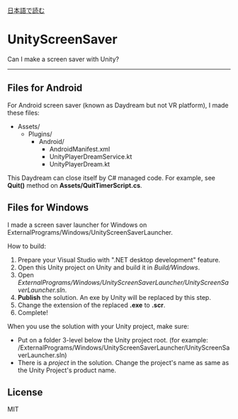 [日本語で読む](README.ja.md)

UnityScreenSaver
================

Can I make a screen saver with Unity?

----

Files for Android
-----------------

For Android screen saver (known as Daydream but not VR platform),
I made these files:

- Assets/
  - Plugins/
    - Android/
      - AndroidManifest.xml
      - UnityPlayerDreamService.kt
      - UnityPlayerDream.kt

This Daydream can close itself by C# managed code. For example,
see **Quit()** method on **Assets/QuitTimerScript.cs**.

Files for Windows
-----------------

I made a screen saver launcher for Windows on ExternalPrograms/Windows/UnityScreenSaverLauncher.

How to build:

1. Prepare your Visual Studio with ".NET desktop development" feature.
2. Open this Unity project on Unity and build it in *Build/Windows*.
3. Open *ExternalPrograms/Windows/UnityScreenSaverLauncher/UnityScreenSaverLauncher.sln*.
4. **Publish** the solution. An exe by Unity will be replaced by this step.
5. Change the extension of the replaced **.exe** to **.scr**.
6. Complete!

When you use the solution with your Unity project, make sure:

- Put on a folder 3-level below the Unity project root.
  (for example: /ExternalPrograms/Windows/UnityScreenSaverLauncher/UnityScreenSaverLauncher.sln)
- There is a *project* in the solution.
  Change the project's name as same as the Unity Project's product name.

License
-------

MIT
